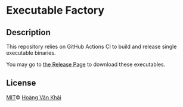 # Executable Factory

## Description

This repository relies on GitHub Actions CI to build and release single executable binaries.

You may go to [the Release Page](https://github.com/KSXGitHub/executable-factory/releases) to download these executables.

## License

[MIT](https://git.io/JftVk)© [Hoàng Văn Khải](https://github.com/KSXGitHub/)
